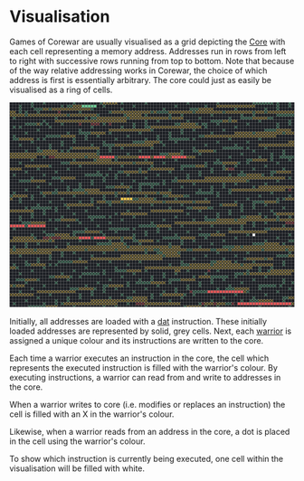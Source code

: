 # Visualisation

Games of Corewar are usually visualised as a grid depicting the [Core](core) with each cell representing a memory address.  Addresses run in rows from left to right with successive rows running from top to bottom.  Note that because of the way relative addressing works in Corewar, the choice of which address is first is essentially arbitrary.  The core could just as easily be visualised as a ring of cells.

![core](../images/core.png)

Initially, all addresses are loaded with a [dat](../redcode/opcodes#dat-data) instruction. These initially loaded addresses are represented by solid, grey cells. Next, each [warrior](warriors) is assigned a unique colour and its instructions are written to the core.

Each time a warrior executes an instruction in the core, the cell which represents the executed instruction is filled with the warrior's colour.  By executing instructions, a warrior can read from and write to addresses in the core.

When a warrior writes to core (i.e. modifies or replaces an instruction) the cell is filled with an X in the warrior's colour.

Likewise, when a warrior reads from an address in the core, a dot is placed in the cell using the warrior's colour.

To show which instruction is currently being executed, one cell within the visualisation will be filled with white.
